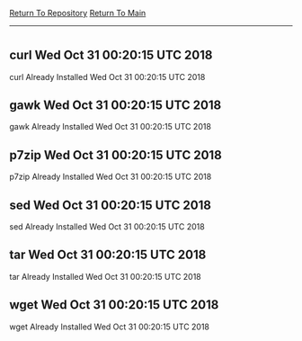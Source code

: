 [Return To Repository](https://github.com/deathbybandaid/piholeparser/)
[Return To Main](https://github.com/deathbybandaid/piholeparser/blob/master/RecentRunLogs/Mainlog.md)
____________________________________
# 
## curl Wed Oct 31 00:20:15 UTC 2018
curl Already Installed Wed Oct 31 00:20:15 UTC 2018
## gawk Wed Oct 31 00:20:15 UTC 2018
gawk Already Installed Wed Oct 31 00:20:15 UTC 2018
## p7zip Wed Oct 31 00:20:15 UTC 2018
p7zip Already Installed Wed Oct 31 00:20:15 UTC 2018
## sed Wed Oct 31 00:20:15 UTC 2018
sed Already Installed Wed Oct 31 00:20:15 UTC 2018
## tar Wed Oct 31 00:20:15 UTC 2018
tar Already Installed Wed Oct 31 00:20:15 UTC 2018
## wget Wed Oct 31 00:20:15 UTC 2018
wget Already Installed Wed Oct 31 00:20:15 UTC 2018
